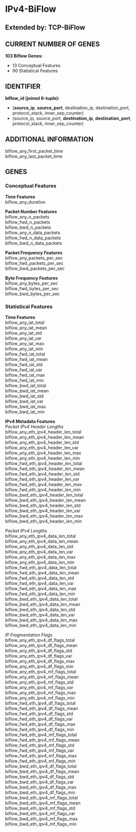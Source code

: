# IPv4-BiFlow
## Extended by: TCP-BiFlow
## CURRENT NUMBER OF GENES
**103 Biflow Genes:**
- 13 Conceptual Features
- 90 Statistical Features

## IDENTIFIER
**biflow_id (joined 6-tuple):**  
- (**source_ip**, **source_port**, destination_ip, destination_port, protocol_stack, inner_sep_counter)  
- (source_ip, source_port, **destination_ip**, **destination_port**, protocol_stack, inner_sep_counter)  

## ADDITIONAL INFORMATION
biflow_any_first_packet_time  
biflow_any_last_packet_time  

## GENES
### Conceptual Features
**Time Features**  
biflow_any_duration  

**Packet Number Features**  
biflow_any_n_packets  
biflow_fwd_n_packets  
biflow_bwd_n_packets  
biflow_any_n_data_packets  
biflow_fwd_n_data_packets  
biflow_bwd_n_data_packets  

**Packet Frequency Features**  
biflow_any_packets_per_sec  
biflow_fwd_packets_per_sec  
biflow_bwd_packets_per_sec  

**Byte Frequency Features**  
biflow_any_bytes_per_sec  
biflow_fwd_bytes_per_sec  
biflow_bwd_bytes_per_sec  

### Statistical Features
**Time Features**  
biflow_any_iat_total  
biflow_any_iat_mean  
biflow_any_iat_std  
biflow_any_iat_var  
biflow_any_iat_max  
biflow_any_iat_min  
biflow_fwd_iat_total  
biflow_fwd_iat_mean  
biflow_fwd_iat_std  
biflow_fwd_iat_var  
biflow_fwd_iat_max  
biflow_fwd_iat_min  
biflow_bwd_iat_total  
biflow_bwd_iat_mean  
biflow_bwd_iat_std  
biflow_bwd_iat_var  
biflow_bwd_iat_max  
biflow_bwd_iat_min  

**IPv4 Metadata Features**  
*Packet IPv4 Header Lengths*  
biflow_any_eth_ipv4_header_len_total  
biflow_any_eth_ipv4_header_len_mean  
biflow_any_eth_ipv4_header_len_std  
biflow_any_eth_ipv4_header_len_var  
biflow_any_eth_ipv4_header_len_max  
biflow_any_eth_ipv4_header_len_min  
biflow_fwd_eth_ipv4_header_len_total  
biflow_fwd_eth_ipv4_header_len_mean  
biflow_fwd_eth_ipv4_header_len_std  
biflow_fwd_eth_ipv4_header_len_var  
biflow_fwd_eth_ipv4_header_len_max  
biflow_fwd_eth_ipv4_header_len_min  
biflow_bwd_eth_ipv4_header_len_total  
biflow_bwd_eth_ipv4_header_len_mean  
biflow_bwd_eth_ipv4_header_len_std  
biflow_bwd_eth_ipv4_header_len_var  
biflow_bwd_eth_ipv4_header_len_max  
biflow_bwd_eth_ipv4_header_len_min  

*Packet IPv4 Lengths*  
biflow_any_eth_ipv4_data_len_total  
biflow_any_eth_ipv4_data_len_mean  
biflow_any_eth_ipv4_data_len_std  
biflow_any_eth_ipv4_data_len_var  
biflow_any_eth_ipv4_data_len_max  
biflow_any_eth_ipv4_data_len_min  
biflow_fwd_eth_ipv4_data_len_total  
biflow_fwd_eth_ipv4_data_len_mean  
biflow_fwd_eth_ipv4_data_len_std  
biflow_fwd_eth_ipv4_data_len_var  
biflow_fwd_eth_ipv4_data_len_max  
biflow_fwd_eth_ipv4_data_len_min  
biflow_bwd_eth_ipv4_data_len_total  
biflow_bwd_eth_ipv4_data_len_mean  
biflow_bwd_eth_ipv4_data_len_std  
biflow_bwd_eth_ipv4_data_len_var  
biflow_bwd_eth_ipv4_data_len_max  
biflow_bwd_eth_ipv4_data_len_min  

*IP Fragmentation Flags*  
biflow_any_eth_ipv4_df_flags_total  
biflow_any_eth_ipv4_df_flags_mean  
biflow_any_eth_ipv4_df_flags_std  
biflow_any_eth_ipv4_df_flags_var  
biflow_any_eth_ipv4_df_flags_max  
biflow_any_eth_ipv4_df_flags_min  
biflow_any_eth_ipv4_mf_flags_total  
biflow_any_eth_ipv4_mf_flags_mean  
biflow_any_eth_ipv4_mf_flags_std  
biflow_any_eth_ipv4_mf_flags_var  
biflow_any_eth_ipv4_mf_flags_max  
biflow_any_eth_ipv4_mf_flags_min  
biflow_fwd_eth_ipv4_df_flags_total  
biflow_fwd_eth_ipv4_df_flags_mean  
biflow_fwd_eth_ipv4_df_flags_std  
biflow_fwd_eth_ipv4_df_flags_var  
biflow_fwd_eth_ipv4_df_flags_max  
biflow_fwd_eth_ipv4_df_flags_min  
biflow_fwd_eth_ipv4_mf_flags_total  
biflow_fwd_eth_ipv4_mf_flags_mean  
biflow_fwd_eth_ipv4_mf_flags_std  
biflow_fwd_eth_ipv4_mf_flags_var  
biflow_fwd_eth_ipv4_mf_flags_max  
biflow_fwd_eth_ipv4_mf_flags_min  
biflow_bwd_eth_ipv4_df_flags_total  
biflow_bwd_eth_ipv4_df_flags_mean  
biflow_bwd_eth_ipv4_df_flags_std  
biflow_bwd_eth_ipv4_df_flags_var  
biflow_bwd_eth_ipv4_df_flags_max  
biflow_bwd_eth_ipv4_df_flags_min  
biflow_bwd_eth_ipv4_mf_flags_total  
biflow_bwd_eth_ipv4_mf_flags_mean  
biflow_bwd_eth_ipv4_mf_flags_std  
biflow_bwd_eth_ipv4_mf_flags_var  
biflow_bwd_eth_ipv4_mf_flags_max  
biflow_bwd_eth_ipv4_mf_flags_min  
